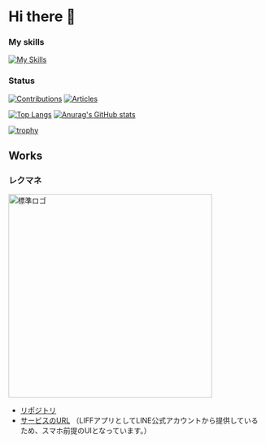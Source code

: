 # Hi there 👋

### My skills
[![My Skills](https://skillicons.dev/icons?i=ts,js,html,css,react,nextjs,materialui,nodejs,vite,firebase,docker,netlify,gcp,py,pytorch,ai,figma,git,github,githubactions)](https://skillicons.dev)


### Status

[![Contributions](https://badgen.org/img/qiita/fumigoro/contributions?style=flat)](https://qiita.com/fumigoro)
[![Articles](https://badgen.org/img/qiita/fumigoro/articles?style=flat)](https://qiita.com/fumigoro)


[![Top Langs](https://github-readme-stats.vercel.app/api/top-langs/?username=fumigoro&layout=donut)](https://github.com/fumigoro)
[![Anurag's GitHub stats](https://github-readme-stats.vercel.app/api?username=fumigoro&count_private=true&show_icons=true)](https://github.com/fumigoro)

[![trophy](https://github-profile-trophy.vercel.app/?username=fumigoro&rank=SECRET,SSS,SS,S,AA,AA,A,B,C&column=7)](https://github.com/fumigoro)

## Works

### レクマネ
<img width="400" alt="標準ロゴ" src="https://user-images.githubusercontent.com/51395778/227837483-9355503a-1ace-4437-94b2-1d9568470e6f.png">

 - [リポジトリ](https://github.com/fumigoro/lecmane)
 - [サービスのURL](https://www.lecmane.com/) （LIFFアプリとしてLINE公式アカウントから提供しているため、スマホ前提のUIとなっています。）

<!--
**fumigoro/fumigoro** is a ✨ _special_ ✨ repository because its `README.md` (this file) appears on your GitHub profile.

Here are some ideas to get you started:

- 🔭 I’m currently working on ...
- 🌱 I’m currently learning ...
- 👯 I’m looking to collaborate on ...
- 🤔 I’m looking for help with ...
- 💬 Ask me about ...
- 📫 How to reach me: ...
- 😄 Pronouns: ...
- ⚡ Fun fact: ...
-->
